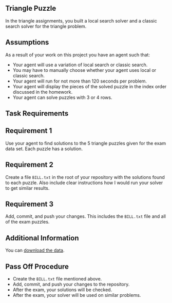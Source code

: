 Triangle Puzzle
---------------

In the triangle assignments, you built a local search solver and a classic search solver
for the triangle problem.


Assumptions
----------------

As a result of your work on this project you have an
agent such that:

- Your agent will use a variation of local search or classic search.
- You may have to manually choose whether your agent uses local or classic search.
- Your agent will run for not more than 120 seconds per problem.
- Your agent will display the pieces of the solved puzzle in the index order discussed in the homework.
- Your agent can solve puzzles with 3 or 4 rows.


Task Requirements
-----------------

## Requirement 1

Use your agent to find solutions to the 5 triangle puzzles given for
the exam data set. Each puzzle has a solution.

## Requirement 2

Create a file `BILL.txt` in the root of your repository with the
solutions found to each puzzle.  Also include
clear instructions how I would run your solver to get similar
results.

## Requirement 3

Add, commit, and push your changes.  This includes the `BILL.txt`
file and all of the exam puzzles.

Additional Information
----------------------

You can [download the data](exam-puzzles-2021.zip).


Pass Off Procedure
------------------

- Create the `BILL.txt` file mentioned above.
- Add, commit, and push your changes to the repository.
- After the exam, your solutions will be checked.
- After the exam, your solver will be used on similar problems.
